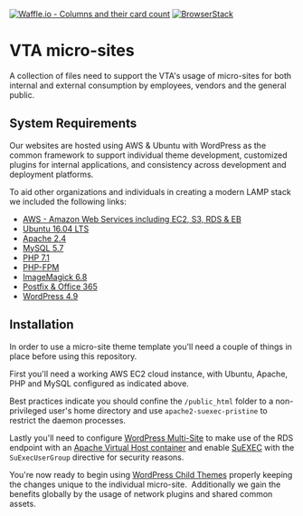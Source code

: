 [![Waffle.io - Columns and their card count](https://badge.waffle.io/vta/microsites.svg?columns=all)](https://waffle.io/vta/microsites)
[![BrowserStack](assets/images/application/browserstack.png)](https://www.browserstack.com)

# VTA micro-sites
A collection of files need to support the VTA's usage of micro-sites for both internal and external consumption by employees, vendors and the general public.

## System Requirements
Our websites are hosted using AWS & Ubuntu with WordPress as the common framework to support individual theme development, customized plugins for internal applications, and consistency across development and deployment platforms.

To aid other organizations and individuals in creating a modern LAMP stack we included the following links:

 - [AWS - Amazon Web Services including EC2, S3, RDS & EB](https://docs.aws.amazon.com/elasticbeanstalk/latest/dg/create_deploy_PHP.rds.html)
 - [Ubuntu 16.04 LTS](https://insights.ubuntu.com/2017/04/05/ubuntu-on-aws-gets-serious-performance-boost-with-aws-tuned-kernel/)
 - [Apache 2.4](https://help.ubuntu.com/lts/serverguide/httpd.html)
 - [MySQL 5.7](https://aws.amazon.com/about-aws/whats-new/2016/02/amazon-rds-now-supports-mysql-5-7/)
 - [PHP 7.1](https://launchpad.net/~ondrej/+archive/ubuntu/php)
 - [PHP-FPM](http://php.net/manual/en/install.fpm.php)
 - [ImageMagick 6.8](https://www.imagemagick.org)
 - [Postfix & Office 365](https://www.onceuponanipsum.com/relay-mail-with-office-365-and-postfix/)
 - [WordPress 4.9](https://codex.wordpress.org/)

## Installation
In order to use a micro-site theme template you'll need a couple of things in place before using this repository.

First you'll need a working AWS EC2 cloud instance, with Ubuntu, Apache, PHP and MySQL configured as indicated above.

Best practices indicate you should confine the `/public_html` folder to a non-privileged user's home directory and use `apache2-suexec-pristine` to restrict the daemon processes.

Lastly you'll need to configure [WordPress Multi-Site](https://codex.wordpress.org/Create_A_Network) to make use of the RDS endpoint with an [Apache Virtual Host container](https://httpd.apache.org/docs/2.4/vhosts/examples.html) and enable [SuEXEC](https://httpd.apache.org/docs/2.4/suexec.html) with the `SuExecUserGroup` directive for security reasons.

You're now ready to begin using [WordPress Child Themes](https://codex.wordpress.org/Child_Themes) properly keeping the changes unique to the individual micro-site.
&nbsp;Additionally we gain the benefits globally by the usage of network plugins and shared common assets.


